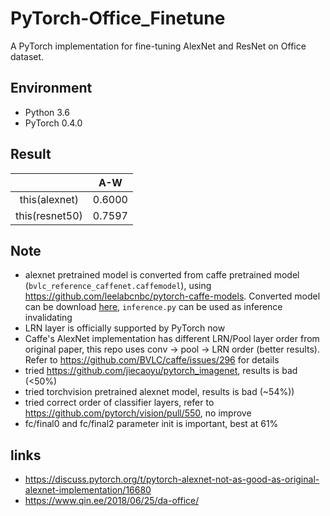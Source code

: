# PyTorch-Office_Finetune

A PyTorch implementation for fine-tuning AlexNet and ResNet on Office dataset.

## Environment

- Python 3.6
- PyTorch 0.4.0

## Result

|                |   A-W   |
| :------------: | :-----: |
| this(alexnet)  | 0.6000  |
| this(resnet50) | 0.7597  |

## Note

- alexnet pretrained model is converted  from caffe pretrained model (`bvlc_reference_caffenet.caffemodel`), using <https://github.com/leelabcnbc/pytorch-caffe-models>. Converted model can be download [here](https://www.dropbox.com/s/4x1hzbachpezx0w/alexnet_caffe.pth?dl=0), `inference.py` can be used as inference invalidating
- LRN layer is officially supported by PyTorch now
- Caffe's AlexNet implementation has different LRN/Pool layer order from original paper, this repo uses  conv -> pool -> LRN order (better results). Refer to <https://github.com/BVLC/caffe/issues/296> for details
- tried <https://github.com/jiecaoyu/pytorch_imagenet>, results is bad (<50%)
- tried torchvision pretrained alexnet model, results is bad (~54%))
- tried correct order of classifier layers, refer to <https://github.com/pytorch/vision/pull/550>, no improve
- fc/final0 and fc/final2 parameter init is important, best at 61%

## links

- <https://discuss.pytorch.org/t/pytorch-alexnet-not-as-good-as-original-alexnet-implementation/16680>
- <https://www.qin.ee/2018/06/25/da-office/>